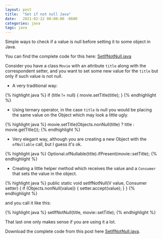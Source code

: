 ```yaml
---
layout: post
title:  "Set if not null Java"
date:   2021-02-22 00:00:00 -0600
categories: java
tags: java
---
```

Simple ways to check if a value is null before setting it to some object in Java.

You can find the complete code for this here: [SetIfNotNull.java][SetIfNotNull.java]

Consider you have a class `Movie` with an attribute `title` along with the correspondent setter, and you want to set some new value for the `title` but only if such value is not null.

- A very traditional way:

{% highlight java %}
if (title != null) {
    movie.setTitle(title);
}
{% endhighlight %}

- Using ternary operator, in the case `title` is null you would be placing the same value on the Object which may look a little ugly.

{% highlight java %}
movie.setTitle(Objects.nonNull(title) ? title : movie.getTitle());
{% endhighlight %}

- Very elegant way, although you are creating a new Object with the `ofNullable` call, but I guess it's ok.

{% highlight java %}
Optional.ofNullable(title).ifPresent(movie::setTitle);
{% endhighlight %}

- Creating a little helper method which receives the value and a `Consumer` that sets the value in the object.

{% highlight java %}
public static <V> void setIfNotNull(V value, Consumer<V> setter) {
    if (Objects.nonNull(value)) {
        setter.accept(value);
    }
}
{% endhighlight %}

and you call it like this:

{% highlight java %}
setIfNotNull(title, movie::setTitle);
{% endhighlight %}

That last one only makes sense if you are using it a lot.


Download the complete code from this post here [SetIfNotNull.java][SetIfNotNull.java].



[SetIfNotNull.java]: https://github.com/jsedano/examples/blob/main/java-snippets/SetIfNotNull.java
